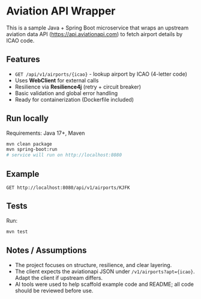 # Aviation API Wrapper

This is a sample Java + Spring Boot microservice that wraps an upstream aviation data API (https://api.aviationapi.com) to fetch airport details by ICAO code.

## Features
- `GET /api/v1/airports/{icao}` - lookup airport by ICAO (4-letter code)
- Uses **WebClient** for external calls
- Resilience via **Resilience4j** (retry + circuit breaker)
- Basic validation and global error handling
- Ready for containerization (Dockerfile included)

## Run locally
Requirements: Java 17+, Maven

```bash
mvn clean package
mvn spring-boot:run
# service will run on http://localhost:8080
```

## Example
```
GET http://localhost:8080/api/v1/airports/KJFK
```

## Tests
Run:
```bash
mvn test
```

## Notes / Assumptions
- The project focuses on structure, resilience, and clear layering.
- The client expects the aviationapi JSON under `/v1/airports?apt={icao}`. Adapt the client if upstream differs.
- AI tools were used to help scaffold example code and README; all code should be reviewed before use.

